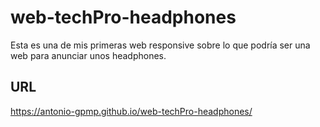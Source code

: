 # web-techPro-headphones

Esta es una de mis primeras web responsive sobre lo que podría ser una web para anunciar unos headphones.

## URL

https://antonio-gpmp.github.io/web-techPro-headphones/
